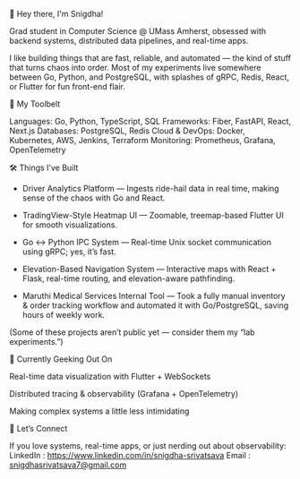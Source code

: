 👋 Hey there, I'm Snigdha!

Grad student in Computer Science @ UMass Amherst, obsessed with backend systems, distributed data pipelines, and real-time apps.

I like building things that are fast, reliable, and automated — the kind of stuff that turns chaos into order.
Most of my experiments live somewhere between Go, Python, and PostgreSQL, with splashes of gRPC, Redis, React, or Flutter for fun front-end flair.


🧰 My Toolbelt

Languages: Go, Python, TypeScript, SQL
Frameworks: Fiber, FastAPI, React, Next.js
Databases: PostgreSQL, Redis
Cloud & DevOps: Docker, Kubernetes, AWS, Jenkins, Terraform
Monitoring: Prometheus, Grafana, OpenTelemetry


🛠️ Things I’ve Built

- Driver Analytics Platform — Ingests ride-hail data in real time, making sense of the chaos with Go and React.

- TradingView-Style Heatmap UI — Zoomable, treemap-based Flutter UI for smooth visualizations.

- Go ↔ Python IPC System — Real-time Unix socket communication using gRPC; yes, it’s fast.

- Elevation-Based Navigation System — Interactive maps with React + Flask, real-time routing, and elevation-aware pathfinding.

- Maruthi Medical Services Internal Tool — Took a fully manual inventory & order tracking workflow and automated it with Go/PostgreSQL, saving hours of weekly work.

(Some of these projects aren’t public yet — consider them my “lab experiments.”)


🌱 Currently Geeking Out On

Real-time data visualization with Flutter + WebSockets

Distributed tracing & observability (Grafana + OpenTelemetry)

Making complex systems a little less intimidating


🤝 Let’s Connect

If you love systems, real-time apps, or just nerding out about observability:
LinkedIn : https://www.linkedin.com/in/snigdha-srivatsava
Email : snigdhasrivatsava7@gmail.com
